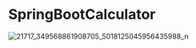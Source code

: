 # SpringBootCalculator

![21717_349568861908705_5018125045956435988_n](https://github.com/JagosMarek/SpringBootCalculator/assets/128280984/a3a6740e-8117-409a-a870-cdc4d37d7082)
